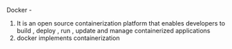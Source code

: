 Docker - 
1. It is an open source containerization platform that enables developers to build , deploy , run , update and manage containerized applications
2.  docker implements containerization
